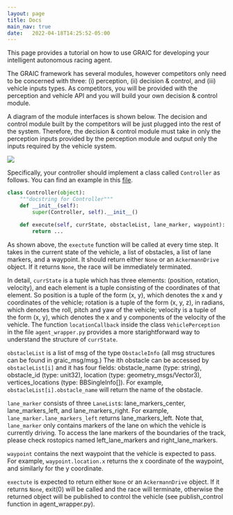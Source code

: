 ```yaml
---
layout: page
title: Docs
main_nav: true
date:   2022-04-18T14:25:52-05:00
---
```


This page provides a tutorial on how to use GRAIC for developing your intelligent autonomous racing agent.

The GRAIC framework has several modules, however competitors only need to be concerned with three: (i) perception, (ii) decision & control, and (iii) vehicle inputs types. As competitors, you will be provided with the perception and vehicle API and you will build your own decision & control module.

A diagram of the module interfaces is shown below. The decision and control module built by the competitors will be just plugged into the rest of the system. Therefore, the decision & control module must take in only the perception inputs provided by the perception module and output only the inputs required by the vehicle system.

 <img src="/Race/assets/interfaces.png">

Specifically, your controller should implement a class called `Controller` as follows. You can find an example in this [file](https://github.com/PoPGRI/Race/blob/main/graic_core/src/baseline.py).
```Python
class Controller(object):
    """docstring for Controller"""
    def __init__(self):
        super(Controller, self).__init__()

    def execute(self, currState, obstacleList, lane_marker, waypoint):
        return ...
```

As shown above, the ```exectute``` function will be called at every time step. It takes in the current state of the vehicle, a list of obstacles, a list of lane markers, and a waypoint. It should return either ```None``` or an ```AckermannDrive``` object. If it returns ```None```, the race will be immediately terminated.

In detail, ```currState``` is a tuple which has three elements: (position, rotation, velocity), and each element is a tuple consisting of the coordinates of that element. So position is a tuple of the form (x, y), which denotes the x and y coordinates of the vehicle; rotation is a tuple of the form (x, y, z), in radians, which denotes the roll, pitch and yaw of the vehicle; velocity is a tuple of the form (x, y), which denotes the x and y components of the velocity of the vehicle. The function ```locationCallback``` inside the class ```VehiclePerception``` in the file ```agent_wrapper.py``` provides a more starightforward way to understand the structure of ```currState```.

```obstacleList``` is a list of msg of the type ```ObstacleInfo``` (all msg structures can be found in graic_msg/msg.) The ith obstacle can be accessed by  ```obstacleList[i]``` and it has four fields: obstacle_name (type: string), obstacle_id (type: unit32), location (type: geometry_msgs/Vector3), vertices_locations (type: BBSingleInfo[]). For example, ```obstacleList[i].obstacle_name``` will return the name of the obstacle. 

```lane_marker``` consists of three ```LaneList```s: lane_markers_center, lane_markers_left, and lane_markers_right. For example, ```lane_marker.lane_markers_left``` returns lane_markers_left. Note that,  ```lane_marker``` only contains markers of the lane on which the vehicle is currently driving. To access the lane markers of the boundaries of the track, please check rostopics named left_lane_markers and right_lane_markers.

```waypoint``` contains the next waypoint that the vehicle is expected to pass. For example, ```waypoint.location.x``` returns the x coordinate of the waypoint, and similarly for the y coordinate.

```exectute``` is expected to return either ```None``` or an ```AckermannDrive``` object. If it returns ```None```, exit(0) will be called and the race will terminate, otherwise the returned object will be published to control the vehicle (see publish_control function in agent_wrapper.py).



